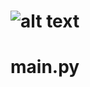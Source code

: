 #  ![alt text](https://raw.githubusercontent.com/username/projectname/branch/path/to/diagram.png)
# main.py

